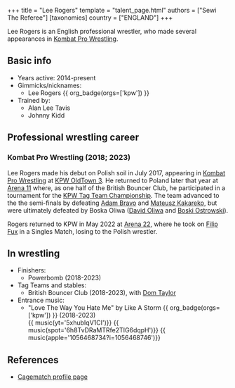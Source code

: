 +++
title = "Lee Rogers"
template = "talent_page.html"
authors = ["Sewi The Referee"]
[taxonomies]
country = ["ENGLAND"]
+++

Lee Rogers is an English professional wrestler, who made several appearances in [Kombat Pro Wrestling](@/o/kpw.md).

## Basic info

* Years active: 2014-present
* Gimmicks/nicknames:
  - Lee Rogers {{ org_badge(orgs=['kpw']) }}
* Trained by:
  - Alan Lee Tavis
  - Johnny Kidd

## Professional wrestling career

### Kombat Pro Wrestling (2018; 2023)

Lee Rogers made his debut on Polish soil in July 2017, appearing in [Kombat Pro Wrestling](@/o/kpw.md) at [KPW OldTown 3](@/e/kpw/2018-07-14-kpw-oldtown-3.md).
He returned to Poland later that year at [Arena 11](@/e/kpw/2018-11-03-kpw-arena-11-podwojne-zagrozenie.md) where, as one half of the British Bouncer Club,
he participated in a tournament for the [KPW Tag Team Championship](@/c/kpw-tag-team-championship.md).
The team advanced to the the semi-finals by defeating [Adam Bravo](@/w/adam-bravo.md) and [Mateusz Kakareko](@/w/mateusz-kakareko.md), but were ultimately
defeated by Boska Oliwa ([David Oliwa](@/w/david-oliwa.md) and [Boski Ostrowski](@/w/ostrowski.md)).

Rogers returned to KPW in May 2022 at [Arena 22](@/e/kpw/2023-05-19-kpw-arena-22.md), where he took on [Filip Fux](@/w/filip-fux.md) in a Singles Match, losing to the Polish wrestler.

## In wrestling

* Finishers:
  - Powerbomb (2018-2023)
* Tag Teams and stables:
  - British Bouncer Club (2018-2023), with [Dom Taylor](@/w/dom-taylor.md)
* Entrance music:
  - "Love The Way You Hate Me" by Like A Storm
 {{ org_badge(orgs=['kpw']) }} (2018-2023)<br>
 {{ music(yt='5xhubIqV1CI')}}
 {{ music(spot='6h8TvDRaMTRfe2TIG6dqpH')}}
 {{ music(apple='1056468734?i=1056468746')}}

## References

* [Cagematch profile page](https://www.cagematch.net/?id=2&nr=29957)
